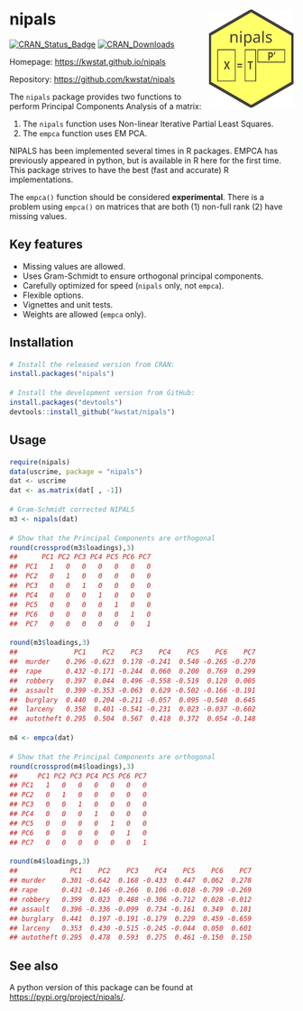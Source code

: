 # nipals <img src="man/figures/logo.png" align="right" />

[![CRAN_Status_Badge](http://www.r-pkg.org/badges/version/nipals)](https://cran.r-project.org/package=nipals)
[![CRAN_Downloads](https://cranlogs.r-pkg.org/badges/nipals)](https://cranlogs.r-pkg.org/badges/nipals)

Homepage: https://kwstat.github.io/nipals

Repository: https://github.com/kwstat/nipals

The `nipals` package provides two functions to perform Principal Components Analysis of a matrix:
1. The `nipals` function uses Non-linear Iterative Partial Least Squares.
2. The `empca` function uses EM PCA.

NIPALS has been implemented several times in R packages. EMPCA has previously appeared in python, but is available in R here for the first time.
This package strives to have the best (fast and accurate) R implementations.

The `empca()` function should be considered **experimental**.  There is a problem using `empca()` on matrices that are both (1) non-full rank (2) have missing values.

## Key features

* Missing values are allowed.
* Uses Gram-Schmidt to ensure orthogonal principal components.
* Carefully optimized for speed (`nipals` only, not `empca`).
* Flexible options.
* Vignettes and unit tests.
* Weights are allowed (`empca` only).

## Installation

```R
# Install the released version from CRAN:
install.packages("nipals")

# Install the development version from GitHub:
install.packages("devtools")
devtools::install_github("kwstat/nipals")
```

## Usage

```R
require(nipals)
data(uscrime, package = "nipals")
dat <- uscrime
dat <- as.matrix(dat[ , -1])

# Gram-Schmidt corrected NIPALS
m3 <- nipals(dat)

# Show that the Principal Components are orthogonal
round(crossprod(m3$loadings),3)
##      PC1 PC2 PC3 PC4 PC5 PC6 PC7
##  PC1   1   0   0   0   0   0   0
##  PC2   0   1   0   0   0   0   0
##  PC3   0   0   1   0   0   0   0
##  PC4   0   0   0   1   0   0   0
##  PC5   0   0   0   0   1   0   0
##  PC6   0   0   0   0   0   1   0
##  PC7   0   0   0   0   0   0   1

round(m3$loadings,3)
##              PC1    PC2    PC3    PC4    PC5    PC6    PC7
##  murder    0.296 -0.623  0.178 -0.241  0.540 -0.265 -0.270
##  rape      0.432 -0.171 -0.244  0.060  0.200  0.769  0.299
##  robbery   0.397  0.044  0.496 -0.558 -0.519  0.120  0.005
##  assault   0.399 -0.353 -0.063  0.629 -0.502 -0.166 -0.191
##  burglary  0.440  0.204 -0.211 -0.057  0.095 -0.540  0.645
##  larceny   0.358  0.401 -0.541 -0.231  0.023 -0.037 -0.602
##  autotheft 0.295  0.504  0.567  0.418  0.372  0.054 -0.148

m4 <- empca(dat)

# Show that the Principal Components are orthogonal
round(crossprod(m4$loadings),3)
##     PC1 PC2 PC3 PC4 PC5 PC6 PC7
## PC1   1   0   0   0   0   0   0
## PC2   0   1   0   0   0   0   0
## PC3   0   0   1   0   0   0   0
## PC4   0   0   0   1   0   0   0
## PC5   0   0   0   0   1   0   0
## PC6   0   0   0   0   0   1   0
## PC7   0   0   0   0   0   0   1

round(m4$loadings,3)
##             PC1    PC2    PC3    PC4    PC5    PC6    PC7
## murder    0.301 -0.642  0.168 -0.433  0.447  0.062  0.278
## rape      0.431 -0.146 -0.266  0.106 -0.018 -0.799 -0.269
## robbery   0.399  0.023  0.488 -0.306 -0.712  0.028 -0.012
## assault   0.396 -0.336 -0.099  0.734 -0.161  0.349  0.181
## burglary  0.441  0.197 -0.191 -0.179  0.229  0.459 -0.659
## larceny   0.353  0.430 -0.515 -0.245 -0.044  0.050  0.601
## autotheft 0.295  0.478  0.593  0.275  0.461 -0.150  0.150

```

## See also

A python version of this package can be found at <https://pypi.org/project/nipals/>.
